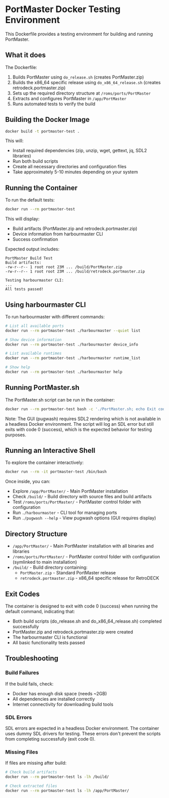 # PortMaster Docker Testing Environment

This Dockerfile provides a testing environment for building and running PortMaster.

## What it does

The Dockerfile:
1. Builds PortMaster using `do_release.sh` (creates PortMaster.zip)
2. Builds the x86_64 specific release using `do_x86_64_release.sh` (creates retrodeck.portmaster.zip)
3. Sets up the required directory structure at `/roms/ports/PortMaster`
4. Extracts and configures PortMaster in `/app/PortMaster`
5. Runs automated tests to verify the build

## Building the Docker Image

```bash
docker build -t portmaster-test .
```

This will:
- Install required dependencies (zip, unzip, wget, gettext, jq, SDL2 libraries)
- Run both build scripts
- Create all necessary directories and configuration files
- Take approximately 5-10 minutes depending on your system

## Running the Container

To run the default tests:
```bash
docker run --rm portmaster-test
```

This will display:
- Build artifacts (PortMaster.zip and retrodeck.portmaster.zip)
- Device information from harbourmaster CLI
- Success confirmation

Expected output includes:
```
PortMaster Build Test
Build artifacts:
-rw-r--r-- 1 root root 23M ... /build/PortMaster.zip
-rw-r--r-- 1 root root 23M ... /build/retrodeck.portmaster.zip

Testing harbourmaster CLI:
...
All tests passed!
```

## Using harbourmaster CLI

To run harbourmaster with different commands:
```bash
# List all available ports
docker run --rm portmaster-test ./harbourmaster --quiet list

# Show device information
docker run --rm portmaster-test ./harbourmaster device_info

# List available runtimes
docker run --rm portmaster-test ./harbourmaster runtime_list

# Show help
docker run --rm portmaster-test ./harbourmaster help
```

## Running PortMaster.sh

The PortMaster.sh script can be run in the container:

```bash
docker run --rm portmaster-test bash -c './PortMaster.sh; echo Exit code: $?'
```

Note: The GUI (pugwash) requires SDL2 rendering which is not available in a headless Docker environment. The script will log an SDL error but still exits with code 0 (success), which is the expected behavior for testing purposes.

## Running an Interactive Shell

To explore the container interactively:
```bash
docker run --rm -it portmaster-test /bin/bash
```

Once inside, you can:
- Explore `/app/PortMaster/` - Main PortMaster installation
- Check `/build/` - Build directory with source files and build artifacts
- Test `/roms/ports/PortMaster/` - PortMaster control folder with configuration
- Run `./harbourmaster` - CLI tool for managing ports
- Run `./pugwash --help` - View pugwash options (GUI requires display)

## Directory Structure

- `/app/PortMaster/` - Main PortMaster installation with all binaries and libraries
- `/roms/ports/PortMaster/` - PortMaster control folder with configuration (symlinked to main installation)
- `/build/` - Build directory containing:
  - `PortMaster.zip` - Standard PortMaster release
  - `retrodeck.portmaster.zip` - x86_64 specific release for RetroDECK

## Exit Codes

The container is designed to exit with code 0 (success) when running the default command, indicating that:
- Both build scripts (do_release.sh and do_x86_64_release.sh) completed successfully
- PortMaster.zip and retrodeck.portmaster.zip were created
- The harbourmaster CLI is functional
- All basic functionality tests passed

## Troubleshooting

### Build Failures
If the build fails, check:
- Docker has enough disk space (needs ~2GB)
- All dependencies are installed correctly
- Internet connectivity for downloading build tools

### SDL Errors
SDL errors are expected in a headless Docker environment. The container uses dummy SDL drivers for testing. These errors don't prevent the scripts from completing successfully (exit code 0).

### Missing Files
If files are missing after build:
```bash
# Check build artifacts
docker run --rm portmaster-test ls -lh /build/

# Check extracted files
docker run --rm portmaster-test ls -lh /app/PortMaster/
```
